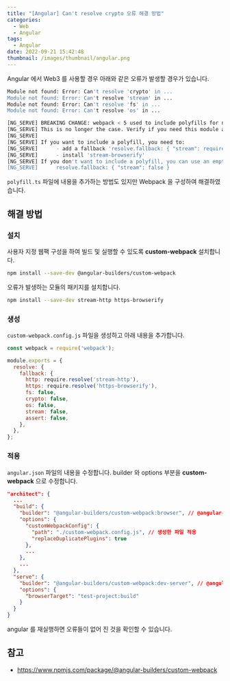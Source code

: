 ```yaml
---
title: "[Angular] Can't resolve crypto 오류 해결 방법"
categories:
  - Web
  - Angular
tags:
  - Angular
date: 2022-09-21 15:42:48
thumbnail: /images/thumbnail/angular.png
---
```


Angular 에서 Web3 를 사용할 경우 아래와 같은 오류가 발생할 경우가 있습니다.

```bash
Module not found: Error: Can't resolve 'crypto' in ...
Module not found: Error: Can't resolve 'stream' in ...
Module not found: Error: Can't resolve 'fs' in ...
Module not found: Error: Can't resolve 'os' in ...
```

```bash
[NG_SERVE] BREAKING CHANGE: webpack < 5 used to include polyfills for node.js core modules by default.
[NG_SERVE] This is no longer the case. Verify if you need this module and configure a polyfill for it.
[NG_SERVE]
[NG_SERVE] If you want to include a polyfill, you need to:
[NG_SERVE]      - add a fallback 'resolve.fallback: { "stream": require.resolve("stream-browserify") }'
[NG_SERVE]      - install 'stream-browserify'
[NG_SERVE] If you don't want to include a polyfill, you can use an empty module like this:
[NG_SERVE]      resolve.fallback: { "stream": false }
```

`polyfill.ts` 파일에 내용을 추가하는 방법도 있지만 Webpack 을 구성하여 해결하였습니다.

## 해결 방법

### 설치

사용자 지정 웹팩 구성을 하여 빌드 및 실행할 수 있도록 **custom-webpack** 설치합니다.

```bash
npm install --save-dev @angular-builders/custom-webpack
```

오류가 발생하는 모듈의 패키지를 설치합니다.

```bash
npm install --save-dev stream-http https-browserify
```

### 생성

`custom-webpack.config.js` 파일을 생성하고 아래 내용을 추가합니다.

```js
const webpack = require('webpack');

module.exports = {
  resolve: {
    fallback: {
      http: require.resolve('stream-http'),
      https: require.resolve('https-browserify'),
      fs: false,
      crypto: false,
      os: false,
      stream: false,
      assert: false,
    },
  },
};
```

### 적용

`angular.json` 파일의 내용을 수정합니다. builder 와 options 부분을 **custom-webpack** 으로 수정합니다.

```json
"architect": {
  ...
  "build": {
    "builder": "@angular-builders/custom-webpack:browser", // @angular-builders/custom-webpack 으로 변경
    "options": {
      "customWebpackConfig": {
        "path": "./custom-webpack.config.js", // 생성한 파일 적용
        "replaceDuplicatePlugins": true
      },
      ...
    },
    ...
  },
  "serve": {
    "builder": "@angular-builders/custom-webpack:dev-server", // @angular-builders/custom-webpack 으로 변경
    "options": {
      "browserTarget": "test-project:build"
    }
  }
}
```

angular 를 재실행하면 오류들이 없어 진 것을 확인할 수 있습니다.

## 참고

- https://www.npmjs.com/package/@angular-builders/custom-webpack
